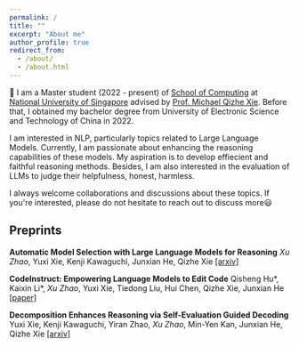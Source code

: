 ```yaml
---
permalink: /
title: ""
excerpt: "About me"
author_profile: true
redirect_from: 
  - /about/
  - /about.html
---
```



👋 I am a Master student (2022 - present) of [School of Computing](https://www.comp.nus.edu.sg) at [National University of Singapore](https://nus.edu.sg) advised by [Prof. Michael Qizhe Xie](https://www.michaelxie.com). Before that, I obtained my bachelor degree from University of Electronic Science and Technology of China in 2022.

I am interested in NLP, particularly topics related to Large Language Models. Currently, I am passionate about enhancing the reasoning capabilities of these models. My aspiration is to develop effiecient and faithful reasoning methods. Besides, I am also interested in the evaluation of LLMs to judge their helpfulness, honest, harmless. 

I always welcome collaborations and discussions about these topics. If you're interested, please do not hesitate to reach out to discuss more😃

## Preprints
**Automatic Model Selection with Large Language Models for Reasoning**
*Xu Zhao*, Yuxi Xie, Kenji Kawaguchi, Junxian He, Qizhe Xie
[[arxiv]](https://arxiv.org/pdf/2305.14333.pdf)

**CodeInstruct: Empowering Language Models to Edit Code**
Qisheng Hu\*, Kaixin Li\*, *Xu Zhao*, Yuxi Xie, Tiedong Liu, Hui Chen, Qizhe Xie, Junxian He
[[paper]](https://github.com/qishenghu/CodeInstruct/blob/main/CodeInstruct.pdf)

**Decomposition Enhances Reasoning via Self-Evaluation Guided Decoding**
Yuxi Xie, Kenji Kawaguchi, Yiran Zhao, *Xu Zhao*, Min-Yen Kan, Junxian He, Qizhe Xie
[[arxiv]](https://arxiv.org/pdf/2305.00633.pdf)

